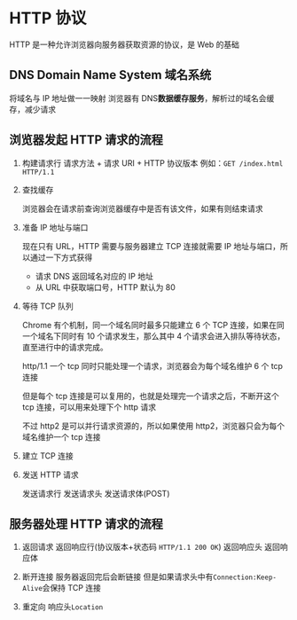 # HTTP 协议

HTTP 是一种允许浏览器向服务器获取资源的协议，是 Web 的基础

## DNS Domain Name System 域名系统

将域名与 IP 地址做一一映射
浏览器有 DNS**数据缓存服务**，解析过的域名会缓存，减少请求

## 浏览器发起 HTTP 请求的流程

1. 构建请求行
   请求方法 + 请求 URI + HTTP 协议版本
   例如：`GET /index.html HTTP/1.1`

2. 查找缓存

   浏览器会在请求前查询浏览器缓存中是否有该文件，如果有则结束请求

3. 准备 IP 地址与端口

   现在只有 URL，HTTP 需要与服务器建立 TCP 连接就需要 IP 地址与端口，所以通过一下方式获得

   - 请求 DNS 返回域名对应的 IP 地址
   - 从 URL 中获取端口号，HTTP 默认为 80

4. 等待 TCP 队列

   Chrome 有个机制，同一个域名同时最多只能建立 6 个 TCP 连接，如果在同一个域名下同时有 10 个请求发生，那么其中 4 个请求会进入排队等待状态，直至进行中的请求完成。

   http/1.1 一个 tcp 同时只能处理一个请求，浏览器会为每个域名维护 6 个 tcp 连接

   但是每个 tcp 连接是可以复用的，也就是处理完一个请求之后，不断开这个 tcp 连接，可以用来处理下个 http 请求

   不过 http2 是可以并行请求资源的，所以如果使用 http2，浏览器只会为每个域名维护一个 tcp 连接

5. 建立 TCP 连接

6. 发送 HTTP 请求

   发送请求行
   发送请求头
   发送请求体(POST)

## 服务器处理 HTTP 请求的流程

1. 返回请求
   返回响应行(协议版本+状态码 `HTTP/1.1 200 OK`)
   返回响应头
   返回响应体

2. 断开连接
   服务器返回完后会断链接
   但是如果请求头中有`Connection:Keep-Alive`会保持 TCP 连接
3. 重定向
   响应头`Location`
